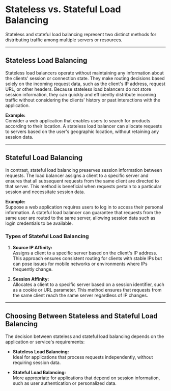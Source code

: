 # Stateless vs. Stateful Load Balancing

Stateless and stateful load balancing represent two distinct methods for distributing traffic among multiple servers or resources.

---

## Stateless Load Balancing

Stateless load balancers operate without maintaining any information about the clients' session or connection state. They make routing decisions based solely on the incoming request data, such as the client's IP address, request URL, or other headers. Because stateless load balancers do not store session information, they can quickly and efficiently distribute incoming traffic without considering the clients' history or past interactions with the application.

**Example:**  
Consider a web application that enables users to search for products according to their location. A stateless load balancer can allocate requests to servers based on the user's geographic location, without retaining any session data.

---

## Stateful Load Balancing

In contrast, stateful load balancing preserves session information between requests. The load balancer assigns a client to a specific server and ensures that all subsequent requests from the same client are directed to that server. This method is beneficial when requests pertain to a particular session and necessitate session data.

**Example:**  
Suppose a web application requires users to log in to access their personal information. A stateful load balancer can guarantee that requests from the same user are routed to the same server, allowing session data such as login credentials to be available.

### Types of Stateful Load Balancing

1. **Source IP Affinity:**  
   Assigns a client to a specific server based on the client's IP address. This approach ensures consistent routing for clients with stable IPs but can pose issues for mobile networks or environments where IPs frequently change.

2. **Session Affinity:**  
   Allocates a client to a specific server based on a session identifier, such as a cookie or URL parameter. This method ensures that requests from the same client reach the same server regardless of IP changes.

---

## Choosing Between Stateless and Stateful Load Balancing

The decision between stateless and stateful load balancing depends on the application or service's requirements:

- **Stateless Load Balancing:**  
  Ideal for applications that process requests independently, without requiring session data.

- **Stateful Load Balancing:**  
  More appropriate for applications that depend on session information, such as user authentication or personalized data.

